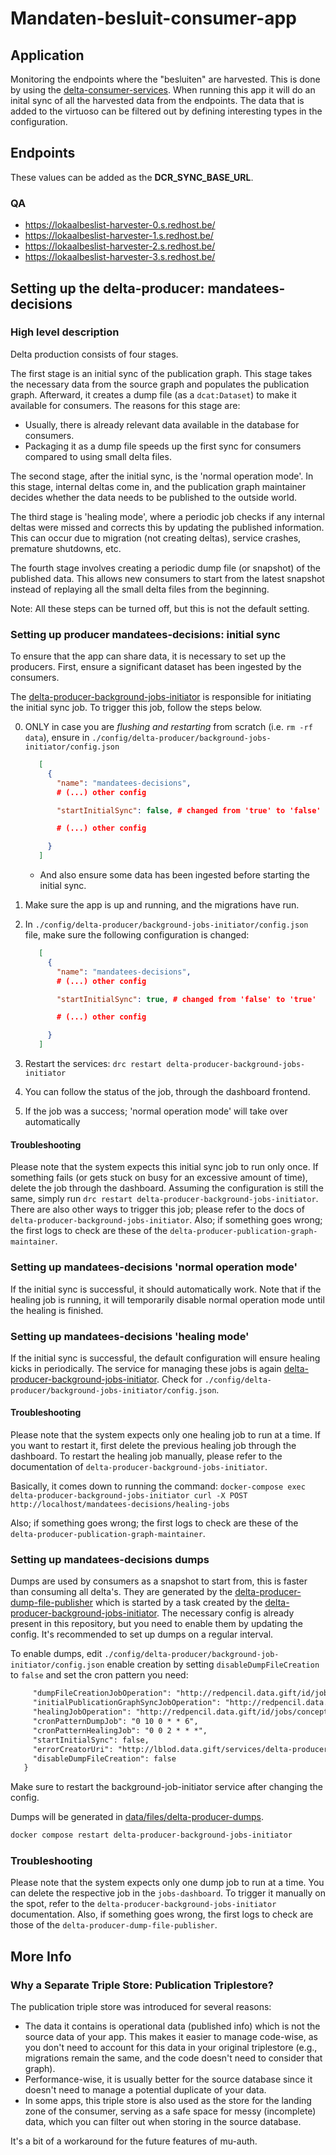 # Mandaten-besluit-consumer-app

## Application

Monitoring the endpoints where the "besluiten" are harvested. This is done by using the [delta-consumer-services](https://github.com/lblod/delta-consumer/blob/master/README.md). When running this app it will do an inital sync of all the harvested data from the endpoints. The data that is added to the virtuoso can be filtered out by defining interesting types in the configuration.

## Endpoints

These values can be added as the **DCR_SYNC_BASE_URL**.

### QA

- https://lokaalbeslist-harvester-0.s.redhost.be/
- https://lokaalbeslist-harvester-1.s.redhost.be/
- https://lokaalbeslist-harvester-2.s.redhost.be/
- https://lokaalbeslist-harvester-3.s.redhost.be/

## Setting up the delta-producer: mandatees-decisions

### High level description

Delta production consists of four stages.

The first stage is an initial sync of the publication graph. This stage takes the necessary data from the source graph and populates the publication graph. Afterward, it creates a dump file (as a `dcat:Dataset`) to make it available for consumers. The reasons for this stage are:

- Usually, there is already relevant data available in the database for consumers.
- Packaging it as a dump file speeds up the first sync for consumers compared to using small delta files.

The second stage, after the initial sync, is the 'normal operation mode'. In this stage, internal deltas come in, and the publication graph maintainer decides whether the data needs to be published to the outside world.

The third stage is 'healing mode', where a periodic job checks if any internal deltas were missed and corrects this by updating the published information. This can occur due to migration (not creating deltas), service crashes, premature shutdowns, etc.

The fourth stage involves creating a periodic dump file (or snapshot) of the published data. This allows new consumers to start from the latest snapshot instead of replaying all the small delta files from the beginning.

Note: All these steps can be turned off, but this is not the default setting.

### Setting up producer mandatees-decisions: initial sync

To ensure that the app can share data, it is necessary to set up the producers. First, ensure a significant dataset has been ingested by the consumers.

The [delta-producer-background-jobs-initiator](https://github.com/lblod/delta-producer-background-jobs-initiator) is responsible for initiating the initial sync job. To trigger this job, follow the steps below.

0. ONLY in case you are _flushing and restarting_ from scratch (i.e. `rm -rf data`), ensure in `./config/delta-producer/background-jobs-initiator/config.json`

   ```json
      [
        {
          "name": "mandatees-decisions",
          # (...) other config

          "startInitialSync": false, # changed from 'true' to 'false'

          # (...) other config

        }
      ]
   ```

   - And also ensure some data has been ingested before starting the initial sync.

1. Make sure the app is up and running, and the migrations have run.
2. In `./config/delta-producer/background-jobs-initiator/config.json` file, make sure the following
   configuration is changed:

   ```json
      [
        {
          "name": "mandatees-decisions",
          # (...) other config

          "startInitialSync": true, # changed from 'false' to 'true'

          # (...) other config

        }
      ]
   ```

3. Restart the services: `drc restart delta-producer-background-jobs-initiator`
4. You can follow the status of the job, through the dashboard frontend.
5. If the job was a success; 'normal operation mode' will take over automatically

#### Troubleshooting

Please note that the system expects this initial sync job to run only once. If something fails (or gets stuck on busy for an excessive amount of time), delete the job through the dashboard. Assuming the configuration is still the same, simply run `drc restart delta-producer-background-jobs-initiator`.
There are also other ways to trigger this job; please refer to the docs of `delta-producer-background-jobs-initiator`.
Also; if something goes wrong; the first logs to check are these of the `delta-producer-publication-graph-maintainer`.

### Setting up mandatees-decisions 'normal operation mode'

If the initial sync is successful, it should automatically work. Note that if the healing job is running, it will temporarily disable normal operation mode until the healing is finished.

### Setting up mandatees-decisions 'healing mode'

If the initial sync is successful, the default configuration will ensure healing kicks in periodically. The service for managing these jobs is again [delta-producer-background-jobs-initiator](https://github.com/lblod/delta-producer-background-jobs-initiator). Check for `./config/delta-producer/background-jobs-initiator/config.json`.

#### Troubleshooting

Please note that the system expects only one healing job to run at a time. If you want to restart it, first delete the previous healing job through the dashboard. To restart the healing job manually, please refer to the documentation of `delta-producer-background-jobs-initiator`.

Basically, it comes down to running the command:
`docker-compose exec delta-producer-background-jobs-initiator curl -X POST http://localhost/mandatees-decisions/healing-jobs`

Also; if something goes wrong; the first logs to check are these of the `delta-producer-publication-graph-maintainer`.

### Setting up mandatees-decisions dumps

Dumps are used by consumers as a snapshot to start from, this is faster than consuming all delta's. They are generated by the [delta-producer-dump-file-publisher](https://github.com/lblod/delta-producer-dump-file-publisher) which is started by a task created by the [delta-producer-background-jobs-initiator](https://github.com/lblod/delta-producer-background-jobs-initiator). The necessary config is already present in this repository, but you need to enable them by updating the config. It's recommended to set up dumps on a regular interval.

To enable dumps, edit `./config/delta-producer/background-job-initiator/config.json` enable creation by setting `disableDumpFileCreation` to `false` and set the cron pattern you need:

```diff
     "dumpFileCreationJobOperation": "http://redpencil.data.gift/id/jobs/concept/JobOperation/deltas/deltaDumpFileCreation/besluiten",
     "initialPublicationGraphSyncJobOperation": "http://redpencil.data.gift/id/jobs/concept/JobOperation/deltas/initialPublicationGraphSyncing/besluiten",
     "healingJobOperation": "http://redpencil.data.gift/id/jobs/concept/JobOperation/deltas/healingOperation/besluiten",
     "cronPatternDumpJob": "0 10 0 * * 6",
     "cronPatternHealingJob": "0 0 2 * * *",
     "startInitialSync": false,
     "errorCreatorUri": "http://lblod.data.gift/services/delta-producer-background-jobs-initiator-besluiten",
     "disableDumpFileCreation": false
   }
```

Make sure to restart the background-job-initiator service after changing the config.

Dumps will be generated in [data/files/delta-producer-dumps](data/files/delta-producer-dumps/).

```bash
docker compose restart delta-producer-background-jobs-initiator
```

### Troubleshooting

Please note that the system expects only one dump job to run at a time.
You can delete the respective job in the `jobs-dashboard`. To trigger it manually on the spot, refer to the `delta-producer-background-jobs-initiator` documentation. Also, if something goes wrong, the first logs to check are those of the `delta-producer-dump-file-publisher`.

## More Info

### Why a Separate Triple Store: Publication Triplestore?

The publication triple store was introduced for several reasons:

- The data it contains is operational data (published info) which is not the source data of your app. This makes it easier to manage code-wise, as you don't need to account for this data in your original triplestore (e.g., migrations remain the same, and the code doesn't need to consider that graph).
- Performance-wise, it is usually better for the source database since it doesn't need to manage a potential duplicate of your data.
- In some apps, this triple store is also used as the store for the landing zone of the consumer, serving as a safe space for messy (incomplete) data, which you can filter out when storing in the source database.

It's a bit of a workaround for the future features of mu-auth.
